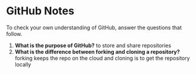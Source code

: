 # GitHub Notes

To check your own understanding of GitHub, answer the questions that follow.

1. **What is the purpose of GitHub?** to store and share repositories
1. **What is the difference between forking and cloning a repository?**  forking keeps the repo on the cloud and cloning is to get the repository locally